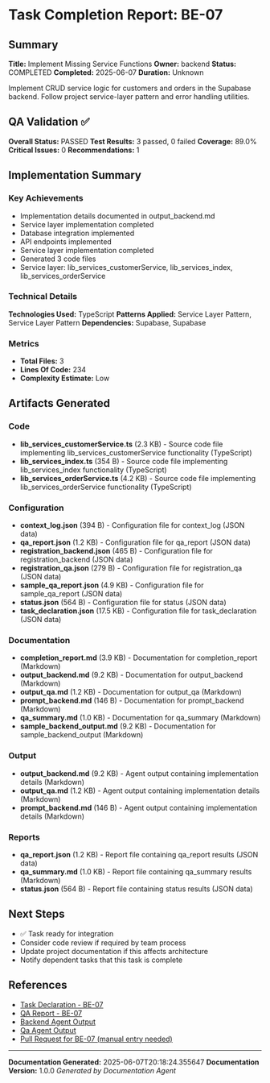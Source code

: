 # Task Completion Report: BE-07

## Summary
**Title:** Implement Missing Service Functions
**Owner:** backend
**Status:** COMPLETED
**Completed:** 2025-06-07
**Duration:** Unknown

Implement CRUD service logic for customers and orders in the Supabase backend. Follow project service-layer pattern and error handling utilities.


## QA Validation ✅
**Overall Status:** PASSED
**Test Results:** 3 passed, 0 failed
**Coverage:** 89.0%
**Critical Issues:** 0
**Recommendations:** 1

## Implementation Summary

### Key Achievements
- Implementation details documented in output_backend.md
- Service layer implementation completed
- Database integration implemented
- API endpoints implemented
- Service layer implementation completed
- Generated 3 code files
- Service layer: lib_services_customerService, lib_services_index, lib_services_orderService

### Technical Details
**Technologies Used:** TypeScript
**Patterns Applied:** Service Layer Pattern, Service Layer Pattern
**Dependencies:** Supabase, Supabase

### Metrics
- **Total Files:** 3
- **Lines Of Code:** 234
- **Complexity Estimate:** Low

## Artifacts Generated


### Code
- **lib_services_customerService.ts** (2.3 KB) - Source code file implementing lib_services_customerService functionality (TypeScript)
- **lib_services_index.ts** (354 B) - Source code file implementing lib_services_index functionality (TypeScript)
- **lib_services_orderService.ts** (4.2 KB) - Source code file implementing lib_services_orderService functionality (TypeScript)

### Configuration
- **context_log.json** (394 B) - Configuration file for context_log (JSON data)
- **qa_report.json** (1.2 KB) - Configuration file for qa_report (JSON data)
- **registration_backend.json** (465 B) - Configuration file for registration_backend (JSON data)
- **registration_qa.json** (279 B) - Configuration file for registration_qa (JSON data)
- **sample_qa_report.json** (4.9 KB) - Configuration file for sample_qa_report (JSON data)
- **status.json** (564 B) - Configuration file for status (JSON data)
- **task_declaration.json** (17.5 KB) - Configuration file for task_declaration (JSON data)

### Documentation
- **completion_report.md** (3.9 KB) - Documentation for completion_report (Markdown)
- **output_backend.md** (9.2 KB) - Documentation for output_backend (Markdown)
- **output_qa.md** (1.2 KB) - Documentation for output_qa (Markdown)
- **prompt_backend.md** (146 B) - Documentation for prompt_backend (Markdown)
- **qa_summary.md** (1.0 KB) - Documentation for qa_summary (Markdown)
- **sample_backend_output.md** (9.2 KB) - Documentation for sample_backend_output (Markdown)

### Output
- **output_backend.md** (9.2 KB) - Agent output containing implementation details (Markdown)
- **output_qa.md** (1.2 KB) - Agent output containing implementation details (Markdown)
- **prompt_backend.md** (146 B) - Agent output containing implementation details (Markdown)

### Reports
- **qa_report.json** (1.2 KB) - Report file containing qa_report results (JSON data)
- **qa_summary.md** (1.0 KB) - Report file containing qa_summary results (Markdown)
- **status.json** (564 B) - Report file containing status results (JSON data)

## Next Steps
- ✅ Task ready for integration
- Consider code review if required by team process
- Update project documentation if this affects architecture
- Notify dependent tasks that this task is complete

## References
- [Task Declaration - BE-07](outputs/BE-07/task_declaration.json)
- [QA Report - BE-07](outputs/BE-07/qa_report.json)
- [Backend Agent Output](outputs/BE-07/output_backend.md)
- [Qa Agent Output](outputs/BE-07/output_qa.md)
- [Pull Request for BE-07 (manual entry needed)](https://github.com/artesanato-shop/artesanato-ecommerce/pulls?q=BE-07)

---
**Documentation Generated:** 2025-06-07T20:18:24.355647
**Documentation Version:** 1.0.0
*Generated by Documentation Agent*
